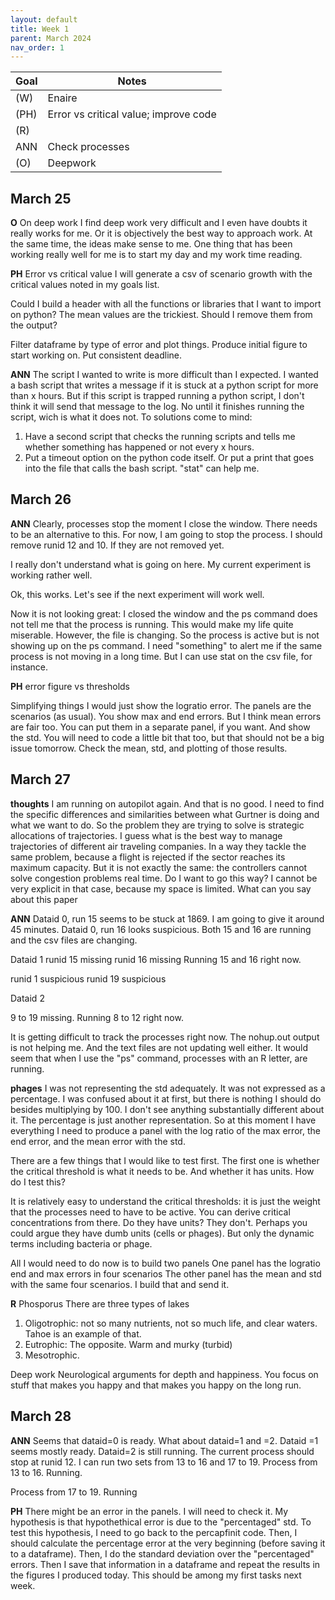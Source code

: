 ```yaml
---
layout: default
title: Week 1
parent: March 2024
nav_order: 1
---
```


| Goal | Notes |                                                                                
| ----------- | ----------- |
|(W)|Enaire |
|(PH)|Error vs critical value; improve code |
|(R)| |
|ANN|Check processes |
|(O)|Deepwork |


## March 25

**O** On deep work
I find deep work very difficult and I even have doubts it really works for me. Or it is objectively the best way to approach work. At the same time, the ideas make sense to me.
One thing that has been working really well for me is to start my day and my work time reading.

**PH** Error vs critical value
I will generate a csv of scenario growth with the critical values noted in my goals list.

Could I build a header with all the functions or libraries that I want to import on python?
The mean values are the trickiest. Should I remove them from the output?

Filter dataframe by type of error and plot things. Produce initial figure to start working on. Put consistent deadline.

**ANN** The script I wanted to write is more difficult than I expected. I wanted a bash script that writes a message if it is stuck at a python script for more than x hours. But if this script is trapped running a python script, I don't think it will send that message to the log. No until it finishes running the script, wich is what it does not.
To solutions come to mind:
1. Have a second script that checks the running scripts and tells me whether something has happened or not every x hours.
2. Put a timeout option on the python code itself. Or put a print that goes into the file that calls the bash script. "stat" can help me.

## March 26

**ANN** Clearly, processes stop the moment I close the window. There needs to be an alternative to this. For now, I am going to stop the process.
I should remove runid 12 and 10. If they are not removed yet.

I really don't understand what is going on here. My current experiment is working rather well.

Ok, this works. Let's see if the next experiment will work well.

Now it is not looking great: I closed the window and the ps command does not tell me that the process is running. This would make my life quite miserable.
However, the file is changing. So the process is active but is not showing up on the ps command.
I need "something" to alert me if the same process is not moving in a long time. But I can use stat on the csv file, for instance.

**PH** error figure vs thresholds

Simplifying things I would just show the logratio error.
The panels are the scenarios (as usual).
You show max and end errors.
But I think mean errors are fair too. You can put them in a separate panel, if you want. And show the std.
You will need to code a little bit that too, but that should not be a big issue tomorrow.
Check the mean, std, and plotting of those results.

## March 27

**thoughts** I am running on autopilot again. And that is no good.
I need to find the specific differences and similarities between what Gurtner is doing and what we want to do.
So the problem they are trying to solve is strategic allocations of trajectories. I guess what is the best way to manage trajectories of different air traveling companies.
In a way they tackle the same problem, because a flight is rejected if the sector reaches its maximum capacity. But it is not exactly the same: the controllers cannot solve congestion problems real time.
Do I want to go this way? I cannot be very explicit in that case, because my space is limited.
What can you say about this paper

**ANN**
Dataid 0, run 15 seems to be stuck at 1869. I am going to give it around 45 minutes.
Dataid 0, run 16 looks suspicious.
Both 15 and 16 are running and the csv files are changing.

Dataid 1
runid 15 missing
runid 16 missing
Running 15 and 16 right now.

runid 1 suspicious
runid 19 suspicious

Dataid 2

9 to 19 missing. Running 8 to 12 right now.

It is getting difficult to track the processes right now. The nohup.out output is not helping me.
And the text files are not updating well either.
It would seem that when I use the "ps" command, processes with an R letter, are running.

**phages**
I was not representing the std adequately. It was not expressed as a percentage. I was confused about it at first, but there is nothing I should do besides multiplying by 100. I don't see anything substantially different about it. The percentage is just another representation.
So at this moment I have everything I need to produce a panel with the log ratio of the max error, the end error, and the mean error with the std.

There are a few things that I would like to test first.
The first one is whether the critical threshold is what it needs to be.
And whether it has units. How do I test this?

It is relatively easy to understand the critical thresholds: it is just the weight that the processes need to have to be active. You can derive critical concentrations from there. Do they have units? They don't. Perhaps you could argue they have dumb units (cells or phages). But only the dynamic terms including bacteria or phage.

All I would need to do now is to build two panels
One panel has the logratio end and max errors in four scenarios
The other panel has the mean and std with the same four scenarios. I build that and send it.

**R** Phosporus
There are three types of lakes

1. Oligotrophic: not so many nutrients, not so much life, and clear waters. Tahoe is an example of that.
2. Eutrophic: The opposite. Warm and murky (turbid)
3. Mesotrophic.

Deep work
Neurological arguments for depth and happiness. You focus on stuff that makes you happy and that makes you happy on the long run.

## March 28

**ANN** Seems that dataid=0 is ready. What about dataid=1 and =2.
Dataid =1 seems mostly ready. Dataid=2 is still running. The current process should stop at runid 12.
I can run two sets from 13 to 16 and 17 to 19.
Process from 13 to 16. Running.

Process from 17 to 19. Running

**PH** There might be an error in the panels. I will need to check it.
My hypothesis is that hypothethical error is due to the "percentaged" std.
To test this hypothesis, I need to go back to the percapfinit code. Then, I should calculate the percentage error at the very beginning (before saving it to a dataframe). Then, I do the standard deviation over the "percentaged" errors.
Then I save that information in a dataframe and repeat the results in the figures I produced today.
This should be among my first tasks next week.